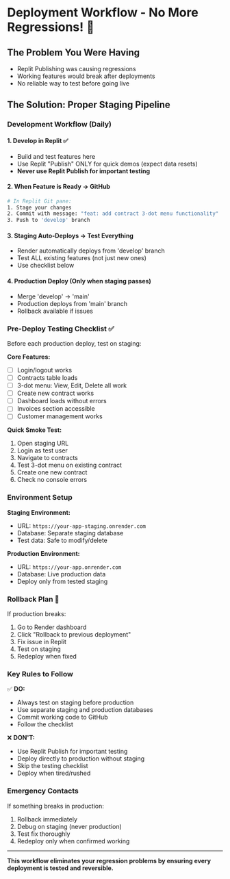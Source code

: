 # Deployment Workflow - No More Regressions! 🚀

## The Problem You Were Having
- Replit Publishing was causing regressions
- Working features would break after deployments
- No reliable way to test before going live

## The Solution: Proper Staging Pipeline

### Development Workflow (Daily)

#### 1. Develop in Replit ✅
- Build and test features here
- Use Replit "Publish" ONLY for quick demos (expect data resets)
- **Never use Replit Publish for important testing**

#### 2. When Feature is Ready → GitHub
```bash
# In Replit Git pane:
1. Stage your changes
2. Commit with message: "feat: add contract 3-dot menu functionality"
3. Push to 'develop' branch
```

#### 3. Staging Auto-Deploys → Test Everything
- Render automatically deploys from 'develop' branch
- Test ALL existing features (not just new ones)
- Use checklist below

#### 4. Production Deploy (Only when staging passes)
- Merge 'develop' → 'main'
- Production deploys from 'main' branch
- Rollback available if issues

### Pre-Deploy Testing Checklist ✅

Before each production deploy, test on staging:

**Core Features:**
- [ ] Login/logout works
- [ ] Contracts table loads
- [ ] 3-dot menu: View, Edit, Delete all work
- [ ] Create new contract works
- [ ] Dashboard loads without errors
- [ ] Invoices section accessible
- [ ] Customer management works

**Quick Smoke Test:**
1. Open staging URL
2. Login as test user
3. Navigate to contracts
4. Test 3-dot menu on existing contract
5. Create one new contract
6. Check no console errors

### Environment Setup

**Staging Environment:**
- URL: `https://your-app-staging.onrender.com`
- Database: Separate staging database
- Test data: Safe to modify/delete

**Production Environment:**
- URL: `https://your-app.onrender.com`
- Database: Live production data
- Deploy only from tested staging

### Rollback Plan 🔄

If production breaks:
1. Go to Render dashboard
2. Click "Rollback to previous deployment"
3. Fix issue in Replit
4. Test on staging
5. Redeploy when fixed

### Key Rules to Follow

✅ **DO:**
- Always test on staging before production
- Use separate staging and production databases
- Commit working code to GitHub
- Follow the checklist

❌ **DON'T:**
- Use Replit Publish for important testing
- Deploy directly to production without staging
- Skip the testing checklist
- Deploy when tired/rushed

### Emergency Contacts

If something breaks in production:
1. Rollback immediately
2. Debug on staging (never production)
3. Test fix thoroughly
4. Redeploy only when confirmed working

---

**This workflow eliminates your regression problems by ensuring every deployment is tested and reversible.**